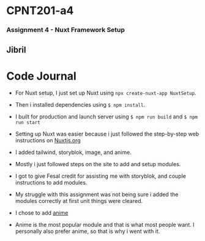 # CPNT201-a4
### Assignment 4 - Nuxt Framework Setup

## Jibril

# Code Journal 

* For Nuxt setup, I just set up Nuxt using `npx create-nuxt-app NuxtSetup`.

* Then i installed dependencies using `$ npm install`.

* I built for production and launch server using `$ npm run build` and `$ npm run start`

* Setting up Nuxt was easier because i just followed the step-by-step web instructions on [Nuxtjs.org](https:/gi/nuxtjs.org/docs/get-started/installation/)

* I added tailwind, storyblok, image, and anime.

* Mostly i just followed steps on the site to add and setup modules.

* I got to give Fesal credit for assisting me with storyblok, and couple instructions to add modules.

* My struggle with this assignment was not being sure i added the modules correctly at first unit things were cleared.

* I chose to add [anime](https://github.com/ivodolenc/nuxt-animejs)

* Anime is the most popular module and that is what most people want. I personally also prefer anime, so that is why i went with it.